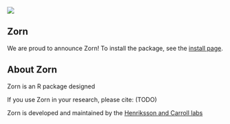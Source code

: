 ![](articles/assets/zorn_banner.jpg)


## **Zorn**

We are proud to announce Zorn! To install the package, see the [install page](install.html). 

## **About Zorn**

Zorn is an R package designed

If you use Zorn in your research, please cite: (TODO)

Zorn is developed and maintained by the [Henriksson and Carroll labs](authors.html)